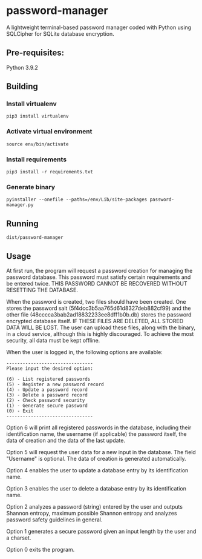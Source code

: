 # password-manager

A lightweight terminal-based password manager coded with Python using SQLCipher for SQLite database encryption.

## Pre-requisites:

Python 3.9.2

## Building

### Install virtualenv

`pip3 install virtualenv`

### Activate virtual environment

`source env/bin/activate`

### Install requirements

`pip3 install -r requirements.txt`

### Generate binary

`pyinstaller --onefile --paths=/env/Lib/site-packages password-manager.py`

## Running

`dist/password-manager`

## Usage

At first run, the program will request a password creation for managing the password database. This password must satisfy certain requirements and be entered twice. THIS PASSWORD CANNOT BE RECOVERED WITHOUT RESETTING THE DATABASE.

When the password is created, two files should have been created. One stores the password salt (5f4dcc3b5aa765d61d8327deb882cf99) and the other file (48cccca3bab2ad18832233ee8dff1b0b.db) stores the password encrypted database itself. IF THESE FILES ARE DELETED, ALL STORED DATA WILL BE LOST. The user can upload these files, along with the binary, in a cloud service, although this is highly discouraged. To achieve the most security, all data must be kept offline.

When the user is logged in, the following options are available:

`--------------------------------` <br />
`Please input the desired option:` <br />
` ` <br />
`(6) - List registered passwords` <br />
`(5) - Register a new password record` <br />
`(4) - Update a password record` <br />
`(3) - Delete a password record` <br />
`(2) - Check password security` <br />
`(1) - Generate secure password` <br />
`(0) - Exit` <br />
`--------------------------------` <br />

Option 6 will print all registered passwords in the database, including their identification name, the username (if applicable) the password itself, the data of creation and the data of the last update.

Option 5 will request the user data for a new input in the database. The field "Username" is optional. The data of creation is generated automatically.

Option 4 enables the user to update a database entry by its identification name.

Option 3 enables the user to delete a database entry by its identification name.

Option 2 analyzes a password (string) entered by the user and outputs Shannon entropy, maximum possible Shannon entropy and analyzes password safety guidelines in general.

Option 1 generates a secure password given an input length by the user and a charset.

Option 0 exits the program.
